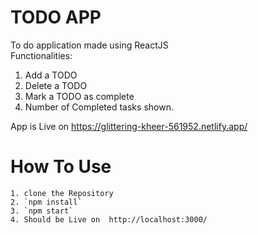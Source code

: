 # TODO APP

To do application made using ReactJS \
Functionalities: 
1. Add a TODO 
2. Delete a TODO 
3. Mark a TODO as complete 
4. Number of Completed tasks shown.

App is Live on https://glittering-kheer-561952.netlify.app/

# How To Use

    1. clone the Repository
    2. `npm install`
    3. `npm start`
    4. Should be Live on  http://localhost:3000/
